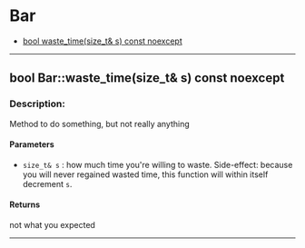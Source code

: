 # Bar

- [bool waste_time(size_t& s) const noexcept](#f1)

- - -
<h2 id="f1"> bool Bar::waste_time(size_t& s) const noexcept</h2>

### Description:

Method to do something, but not really anything
#### Parameters
- `size_t& s` : how much time you're willing to waste. Side-effect: because you will never regained wasted time, this function will within itself decrement `s`.
#### Returns
not what you expected
      


- - -

